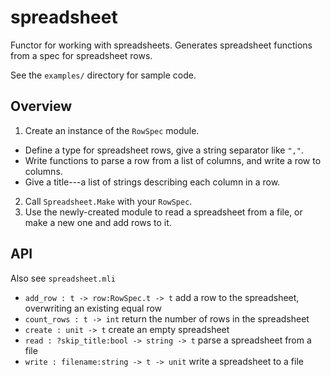 spreadsheet
===========

Functor for working with spreadsheets.
Generates spreadsheet functions from a spec for spreadsheet rows.

See the `examples/` directory for sample code.

Overview
--------

1. Create an instance of the `RowSpec` module.
  - Define a type for spreadsheet rows, give a string separator like `","`.
  - Write functions to parse a row from a list of columns, and write a row to columns.
  - Give a title---a list of strings describing each column in a row.
2. Call `Spreadsheet.Make` with your `RowSpec`.
3. Use the newly-created module to read a spreadsheet from a file, or
   make a new one and add rows to it.


API
---

Also see `spreadsheet.mli`

- `add_row : t -> row:RowSpec.t -> t` add a row to the spreadsheet, overwriting an existing equal row
- `count_rows : t -> int` return the number of rows in the spreadsheet
- `create : unit -> t` create an empty spreadsheet
- `read : ?skip_title:bool -> string -> t` parse a spreadsheet from a file
- `write : filename:string -> t -> unit` write a spreadsheet to a file


